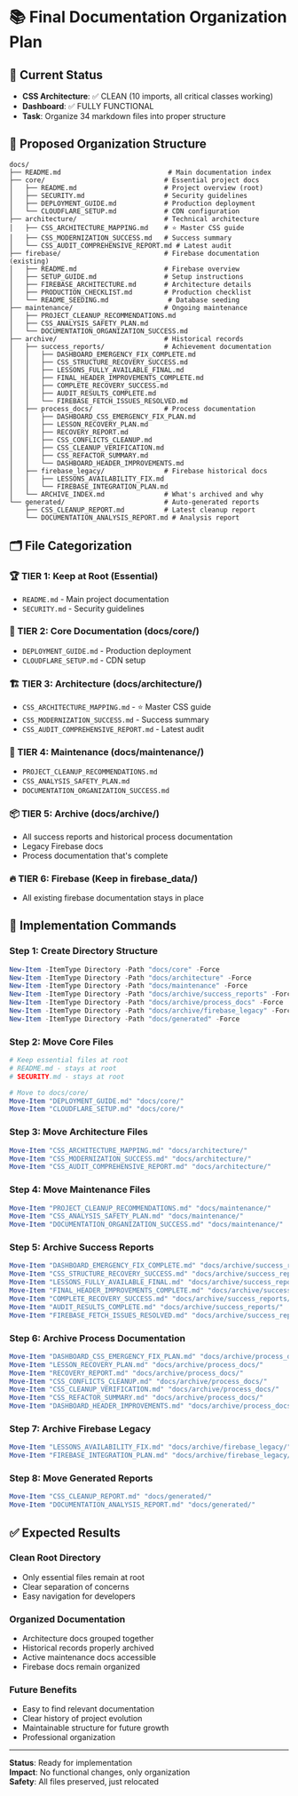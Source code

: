 # 📚 Final Documentation Organization Plan

## 🎯 **Current Status**
- **CSS Architecture**: ✅ CLEAN (10 imports, all critical classes working)
- **Dashboard**: ✅ FULLY FUNCTIONAL 
- **Task**: Organize 34 markdown files into proper structure

## 📁 **Proposed Organization Structure**

```
docs/
├── README.md                           # Main documentation index
├── core/                              # Essential project docs
│   ├── README.md                      # Project overview (root)
│   ├── SECURITY.md                    # Security guidelines
│   ├── DEPLOYMENT_GUIDE.md            # Production deployment
│   └── CLOUDFLARE_SETUP.md            # CDN configuration
├── architecture/                      # Technical architecture
│   ├── CSS_ARCHITECTURE_MAPPING.md    # ⭐ Master CSS guide
│   ├── CSS_MODERNIZATION_SUCCESS.md   # Success summary
│   └── CSS_AUDIT_COMPREHENSIVE_REPORT.md # Latest audit
├── firebase/                          # Firebase documentation (existing)
│   ├── README.md                      # Firebase overview
│   ├── SETUP_GUIDE.md                 # Setup instructions
│   ├── FIREBASE_ARCHITECTURE.md       # Architecture details
│   ├── PRODUCTION_CHECKLIST.md        # Production checklist
│   └── README_SEEDING.md               # Database seeding
├── maintenance/                       # Ongoing maintenance
│   ├── PROJECT_CLEANUP_RECOMMENDATIONS.md
│   ├── CSS_ANALYSIS_SAFETY_PLAN.md
│   └── DOCUMENTATION_ORGANIZATION_SUCCESS.md
├── archive/                           # Historical records
│   ├── success_reports/               # Achievement documentation
│   │   ├── DASHBOARD_EMERGENCY_FIX_COMPLETE.md
│   │   ├── CSS_STRUCTURE_RECOVERY_SUCCESS.md
│   │   ├── LESSONS_FULLY_AVAILABLE_FINAL.md
│   │   ├── FINAL_HEADER_IMPROVEMENTS_COMPLETE.md
│   │   ├── COMPLETE_RECOVERY_SUCCESS.md
│   │   ├── AUDIT_RESULTS_COMPLETE.md
│   │   └── FIREBASE_FETCH_ISSUES_RESOLVED.md
│   ├── process_docs/                  # Process documentation
│   │   ├── DASHBOARD_CSS_EMERGENCY_FIX_PLAN.md
│   │   ├── LESSON_RECOVERY_PLAN.md
│   │   ├── RECOVERY_REPORT.md
│   │   ├── CSS_CONFLICTS_CLEANUP.md
│   │   ├── CSS_CLEANUP_VERIFICATION.md
│   │   ├── CSS_REFACTOR_SUMMARY.md
│   │   └── DASHBOARD_HEADER_IMPROVEMENTS.md
│   ├── firebase_legacy/               # Firebase historical docs
│   │   ├── LESSONS_AVAILABILITY_FIX.md
│   │   └── FIREBASE_INTEGRATION_PLAN.md
│   └── ARCHIVE_INDEX.md               # What's archived and why
└── generated/                         # Auto-generated reports
    ├── CSS_CLEANUP_REPORT.md          # Latest cleanup report
    └── DOCUMENTATION_ANALYSIS_REPORT.md # Analysis report
```

## 🗂️ **File Categorization**

### **🏆 TIER 1: Keep at Root (Essential)**
- `README.md` - Main project documentation
- `SECURITY.md` - Security guidelines

### **🎯 TIER 2: Core Documentation (docs/core/)**
- `DEPLOYMENT_GUIDE.md` - Production deployment
- `CLOUDFLARE_SETUP.md` - CDN setup

### **🏗️ TIER 3: Architecture (docs/architecture/)**
- `CSS_ARCHITECTURE_MAPPING.md` - ⭐ Master CSS guide
- `CSS_MODERNIZATION_SUCCESS.md` - Success summary
- `CSS_AUDIT_COMPREHENSIVE_REPORT.md` - Latest audit

### **🔧 TIER 4: Maintenance (docs/maintenance/)**
- `PROJECT_CLEANUP_RECOMMENDATIONS.md`
- `CSS_ANALYSIS_SAFETY_PLAN.md`
- `DOCUMENTATION_ORGANIZATION_SUCCESS.md`

### **📦 TIER 5: Archive (docs/archive/)**
- All success reports and historical process documentation
- Legacy Firebase docs
- Process documentation that's complete

### **🔥 TIER 6: Firebase (Keep in firebase_data/)**
- All existing firebase documentation stays in place

## 🚀 **Implementation Commands**

### **Step 1: Create Directory Structure**
```powershell
New-Item -ItemType Directory -Path "docs/core" -Force
New-Item -ItemType Directory -Path "docs/architecture" -Force
New-Item -ItemType Directory -Path "docs/maintenance" -Force
New-Item -ItemType Directory -Path "docs/archive/success_reports" -Force
New-Item -ItemType Directory -Path "docs/archive/process_docs" -Force
New-Item -ItemType Directory -Path "docs/archive/firebase_legacy" -Force
New-Item -ItemType Directory -Path "docs/generated" -Force
```

### **Step 2: Move Core Files**
```powershell
# Keep essential files at root
# README.md - stays at root
# SECURITY.md - stays at root

# Move to docs/core/
Move-Item "DEPLOYMENT_GUIDE.md" "docs/core/"
Move-Item "CLOUDFLARE_SETUP.md" "docs/core/"
```

### **Step 3: Move Architecture Files**
```powershell
Move-Item "CSS_ARCHITECTURE_MAPPING.md" "docs/architecture/"
Move-Item "CSS_MODERNIZATION_SUCCESS.md" "docs/architecture/"
Move-Item "CSS_AUDIT_COMPREHENSIVE_REPORT.md" "docs/architecture/"
```

### **Step 4: Move Maintenance Files**
```powershell
Move-Item "PROJECT_CLEANUP_RECOMMENDATIONS.md" "docs/maintenance/"
Move-Item "CSS_ANALYSIS_SAFETY_PLAN.md" "docs/maintenance/"
Move-Item "DOCUMENTATION_ORGANIZATION_SUCCESS.md" "docs/maintenance/"
```

### **Step 5: Archive Success Reports**
```powershell
Move-Item "DASHBOARD_EMERGENCY_FIX_COMPLETE.md" "docs/archive/success_reports/"
Move-Item "CSS_STRUCTURE_RECOVERY_SUCCESS.md" "docs/archive/success_reports/"
Move-Item "LESSONS_FULLY_AVAILABLE_FINAL.md" "docs/archive/success_reports/"
Move-Item "FINAL_HEADER_IMPROVEMENTS_COMPLETE.md" "docs/archive/success_reports/"
Move-Item "COMPLETE_RECOVERY_SUCCESS.md" "docs/archive/success_reports/"
Move-Item "AUDIT_RESULTS_COMPLETE.md" "docs/archive/success_reports/"
Move-Item "FIREBASE_FETCH_ISSUES_RESOLVED.md" "docs/archive/success_reports/"
```

### **Step 6: Archive Process Documentation**
```powershell
Move-Item "DASHBOARD_CSS_EMERGENCY_FIX_PLAN.md" "docs/archive/process_docs/"
Move-Item "LESSON_RECOVERY_PLAN.md" "docs/archive/process_docs/"
Move-Item "RECOVERY_REPORT.md" "docs/archive/process_docs/"
Move-Item "CSS_CONFLICTS_CLEANUP.md" "docs/archive/process_docs/"
Move-Item "CSS_CLEANUP_VERIFICATION.md" "docs/archive/process_docs/"
Move-Item "CSS_REFACTOR_SUMMARY.md" "docs/archive/process_docs/"
Move-Item "DASHBOARD_HEADER_IMPROVEMENTS.md" "docs/archive/process_docs/"
```

### **Step 7: Archive Firebase Legacy**
```powershell
Move-Item "LESSONS_AVAILABILITY_FIX.md" "docs/archive/firebase_legacy/"
Move-Item "FIREBASE_INTEGRATION_PLAN.md" "docs/archive/firebase_legacy/"
```

### **Step 8: Move Generated Reports**
```powershell
Move-Item "CSS_CLEANUP_REPORT.md" "docs/generated/"
Move-Item "DOCUMENTATION_ANALYSIS_REPORT.md" "docs/generated/"
```

## ✅ **Expected Results**

### **Clean Root Directory**
- Only essential files remain at root
- Clear separation of concerns
- Easy navigation for developers

### **Organized Documentation**
- Architecture docs grouped together
- Historical records properly archived
- Active maintenance docs accessible
- Firebase docs remain organized

### **Future Benefits**
- Easy to find relevant documentation
- Clear history of project evolution
- Maintainable structure for future growth
- Professional organization

---

**Status**: Ready for implementation  
**Impact**: No functional changes, only organization  
**Safety**: All files preserved, just relocated
